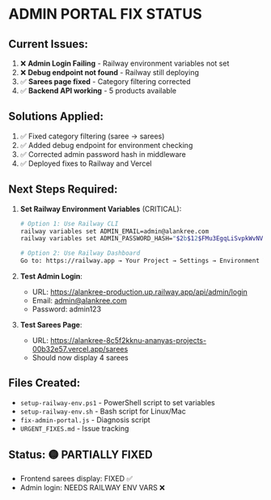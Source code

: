 # ADMIN PORTAL FIX STATUS

## Current Issues:
1. ❌ **Admin Login Failing** - Railway environment variables not set
2. ❌ **Debug endpoint not found** - Railway still deploying 
3. ✅ **Sarees page fixed** - Category filtering corrected
4. ✅ **Backend API working** - 5 products available

## Solutions Applied:
1. ✅ Fixed category filtering (saree → sarees)  
2. ✅ Added debug endpoint for environment checking
3. ✅ Corrected admin password hash in middleware
4. ✅ Deployed fixes to Railway and Vercel

## Next Steps Required:
1. **Set Railway Environment Variables** (CRITICAL):
   ```bash
   # Option 1: Use Railway CLI
   railway variables set ADMIN_EMAIL=admin@alankree.com
   railway variables set ADMIN_PASSWORD_HASH="$2b$12$FMu3EgqLiSvpkWvNV8ZeMO7bWV8OgqnI/gnkez7PrSul2tDuzDTDW"
   
   # Option 2: Use Railway Dashboard
   Go to: https://railway.app → Your Project → Settings → Environment Variables
   ```

2. **Test Admin Login**:
   - URL: https://alankree-production.up.railway.app/api/admin/login
   - Email: admin@alankree.com  
   - Password: admin123

3. **Test Sarees Page**:
   - URL: https://alankree-8c5f2kknu-ananyas-projects-00b32e57.vercel.app/sarees
   - Should now display 4 sarees

## Files Created:
- `setup-railway-env.ps1` - PowerShell script to set variables
- `setup-railway-env.sh` - Bash script for Linux/Mac
- `fix-admin-portal.js` - Diagnosis script
- `URGENT_FIXES.md` - Issue tracking

## Status: 🟡 PARTIALLY FIXED
- Frontend sarees display: FIXED ✅
- Admin login: NEEDS RAILWAY ENV VARS ❌
